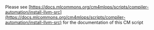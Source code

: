 Please see [https://docs.mlcommons.org/cm4mlops/scripts/compiler-automation/install-llvm-src](https://docs.mlcommons.org/cm4mlops/scripts/compiler-automation/install-llvm-src) for the documentation of this CM script

